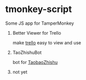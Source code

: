 tmonkey-script
==============

Some JS app for TamperMonkey

1. Better Viewer for Trello

   make [trello](https://trello.com) easy to view and use
2. TaoZhishuBot

   bot for [TaobaoZhishu](http://shu.taobao.com)
3. not yet